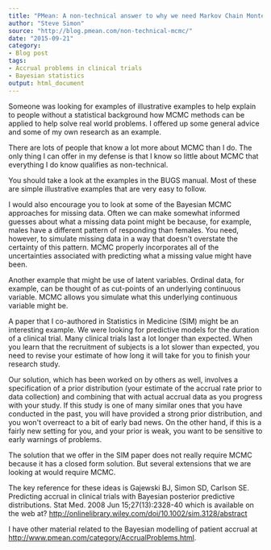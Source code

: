 ```yaml
---
title: "PMean: A non-technical answer to why we need Markov Chain Monte Carlo"
author: "Steve Simon"
source: "http://blog.pmean.com/non-technical-mcmc/"
date: "2015-09-21"
category:
- Blog post
tags:
- Accrual problems in clinical trials
- Bayesian statistics
output: html_document
---
```


Someone was looking for examples of illustrative examples to help
explain to people without a statistical background how MCMC methods can
be applied to help solve real world problems. I offered up some general
advice and some of my own research as an example.

<!---More--->

There are lots of people that know a lot more about MCMC than I do. The
only thing I can offer in my defense is that I know so little about MCMC
that everything I do know qualifies as non-technical.

You should take a look at the examples in the BUGS manual. Most of these
are simple illustrative examples that are very easy to follow.

I would also encourage you to look at some of the Bayesian MCMC
approaches for missing data. Often we can make somewhat informed guesses
about what a missing data point might be because, for example, males
have a different pattern of responding than females. You need, however,
to simulate missing data in a way that doesn't overstate the certainty
of this pattern. MCMC properly incorporates all of the uncertainties
associated with predicting what a missing value might have been.

Another example that might be use of latent variables. Ordinal data, for
example, can be thought of as cut-points of an underlying continuous
variable. MCMC allows you simulate what this underlying continuous
variable might be.

A paper that I co-authored in Statistics in Medicine (SIM) might be an
interesting example. We were looking for predictive models for the
duration of a clinical trial. Many clinical trials last a lot longer
than expected. When you learn that the recruitment of subjects is a lot
slower than expected, you need to revise your estimate of how long it
will take for you to finish your research study.

Our solution, which has been worked on by others as well, involves a
specification of a prior distribution (your estimate of the accrual rate
prior to data collection) and combining that with actual accrual data as
you progress with your study. If this study is one of many similar ones
that you have conducted in the past, you will have provided a strong
prior distribution, and you won't overreact to a bit of early bad news.
On the other hand, if this is a fairly new setting for you, and your
prior is weak, you want to be sensitive to early warnings of problems.

The solution that we offer in the SIM paper does not really require MCMC
because it has a closed form solution. But several extensions that we
are looking at would require MCMC.

The key reference for these ideas is Gajewski BJ, Simon SD, Carlson SE.
Predicting accrual in clinical trials with Bayesian posterior predictive
distributions. Stat Med. 2008 Jun 15;27(13):2328-40 which is available
on the web at?
<http://onlinelibrary.wiley.com/doi/10.1002/sim.3128/abstract>

I have other material related to the Bayesian modelling of patient
accrual at <http://www.pmean.com/category/AccrualProblems.html>.


